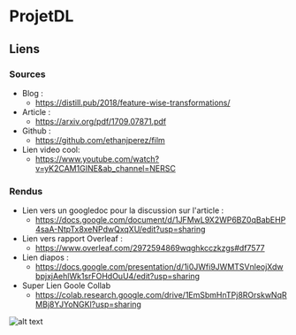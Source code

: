 # ProjetDL

## Liens

### Sources

* Blog :
  - https://distill.pub/2018/feature-wise-transformations/ 
* Article :
  - https://arxiv.org/pdf/1709.07871.pdf
* Github :
  - https://github.com/ethanjperez/film
* Lien video cool:
  - https://www.youtube.com/watch?v=yK2CAM1GINE&ab_channel=NERSC

 ### Rendus

* Lien vers un googledoc pour la discussion sur l'article :
  - https://docs.google.com/document/d/1JFMwL9X2WP6BZ0qBabEHP4saA-NtpTx8xeNPdwQxqXU/edit?usp=sharing
* Lien vers rapport Overleaf :
  - https://www.overleaf.com/2972594869wqghkcczkzgs#df7577
* Lien diapos :
  - https://docs.google.com/presentation/d/1i0JWfi9JWMTSVnleojXdwbpjxjAehlWk1srFOHdOuU4/edit?usp=sharing
* Super Lien Goole Collab
  - https://colab.research.google.com/drive/1EmSbmHnTPj8ROrskwNqRMBj8YJYoNGKl?usp=sharing
 

![alt text](https://pbs.twimg.com/media/D6sImswXYAA4dXP.jpg)
